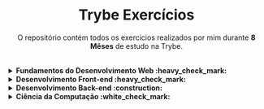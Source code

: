 <h1 align="center"> Trybe Exercícios </h1>
<p align="center"> O repositório contém todos os exercicios realizados por mim durante <b>8 Mêses</b> de estudo na Trybe. </p>
<br>
<details>
  <summary><strong>Fundamentos do Desenvolvimento Web :heavy_check_mark:</strong></summary><br />
  <details><summary>:heavy_check_mark: Sesson 1</summary>
      - Fundamentos do Desenvolvimento Web <br>
      - Unix & Bash
  </details>
  <details><summary>:heavy_check_mark: Sesson 2</summary>
      - Git & GitHub <br>
      - Internet
  </details>
  <details><summary>:heavy_check_mark: Sesson 3</summary>
      - HTML & CSS - Introdução<br>
      <strong>- Lessons Learned</strong>
  </details>
  <details><summary>:heavy_check_mark: Sesson 4</summary>
      - JavaScript - Introdução<br>
      <strong>- Playground Functions</strong>
  </details>
  <details><summary>:heavy_check_mark: Sesson 5</summary>
      - JavaScript - Dom, Seletores e Eventos <br>
      <strong>- Arte com Pixels</strong> <br>
      <strong>* Lista de Tarefas</strong> <br>
      <strong>* Meme Generator</strong> <br>
      <strong>* Adivinhe a Cor</strong> <br>
      <strong>* Carta Misteriosa</strong>
  </details>
  <details><summary>:heavy_check_mark: Sesson 6</summary>
    - HTML & CSS - Forms, Flexbox e Responsivo <br>
    <strong>- Trybewarts</strong>
  </details>
  <details><summary>:heavy_check_mark: Sesson 7</summary>
    - JavaScript - ES6 e Testes Unitários <br>
    <strong>- JavaScript Testes Unitários</strong>
  </details>
  <details><summary>:heavy_check_mark: Sesson 8</summary>
    - JavaScript ES6 - Higher Order Functions <br>
    <strong>- Zoo Functions</strong>
  </details>
</details>

<details>
  <summary><strong>Desenvolvimento Front-end :heavy_check_mark:</strong></summary><br />
    <details><summary>:heavy_check_mark: Sesson 01</summary>
    - JavaScript e Testes Assíncronos<br>
    <strong>- Carrinho de Compras</strong>
  </details>
  <details><summary>:heavy_check_mark: Sesson 02</summary>
    - Introdução à React<br>
    <strong>- Sistema Solar</strong>
  </details>
    <details><summary>:heavy_check_mark: Sesson 03</summary>
    - Componentes com Estado, Eventos e Formulários em React<br>
    <strong>- Tryunfo</strong>
  </details>
    <details><summary>:heavy_check_mark: Sesson 04</summary>
    - Ciclo de Vida de Componentes e React Router<br>
    <strong>- TrybeTunes</strong>
  </details>
    <details><summary>:heavy_check_mark: Sesson 05</summary>
    - Metodologias Ágeis<br>
    <strong>- Frontend Online Store</strong>
  </details>
    <details><summary>:heavy_check_mark: Sesson 06</summary>
    - Testes Automatizados com React Testing Library<br>
    <strong>- Testes em React</strong>
  </details>
    <details><summary>:heavy_check_mark: Sesson 07</summary>
    - Redux <br>
    <strong>- Trybe Wallet</strong>
    </details>
    <details><summary>:heavy_check_mark: Sesson 08</summary>
    <strong>- Trivia</strong>
    </details>
    <details><summary>:heavy_check_mark: Sesson 09</summary>
    - Context API <br>
    - Hooks <br>
    <strong>- StarWars Datable com Context API e Hooks</strong>
    </details>
    <details><summary>:heavy_check_mark: Sesson 10</summary>
    <strong>- Recipe App</strong>
    </details>
</details>

<details>
  <summary><strong>Desenvolvimento Back-end :construction:</strong></summary><br />
    <details><summary>:heavy_check_mark: Sesson 01</summary>
    - Docker: Utilizando Containers <br>
    - Introdução á Docker <br>
    <strong>- Docker Todo-List</strong>
    </details>
    <details><summary>:heavy_check_mark: Sesson 02</summary>
    - Introdução á SQL <br>
    <strong>- All For One</strong>
    </details>
    <details><summary>:heavy_check_mark: Sesson 03</summary>
    - Funcoes SQL <br>
    - JOINs <br>
    <strong>- One For All</strong>
    </details>
    <details><summary>:heavy_check_mark: Sesson 04</summary>
    - Introdução Node.js </br>
    - Express </br>
    - Express & MySQL </br>
    <strong>- Talker Manager</strong>
    </details>
    <details><summary>:heavy_check_mark: Sesson 05</summary>
    - Arquitetura de Software: Model, Service, Controller </br>
    <strong>- Store Manager</strong>
    </details>
    <details><summary>:heavy_check_mark: Sesson 06</summary>
    - Node.js: ORM </br>
    - Node.js: Autenticação JWT </br>
    <strong>- Blogs API</strong>
    </details>
    <details><summary>:heavy_check_mark: Sesson 07</summary>
    - Deploy com Railway </br>
    </details>
    <details><summary>:heavy_check_mark: Sesson 08</summary>
    - Introdução ao TypeScript </br>
    - Tipagem Estática e Generics </br>
    - Tipagem Express com TypeScript </br>
    <strong>- Trybesmith</strong>
    </details>
    <details><summary>:heavy_check_mark: Sesson 09</summary>
    - Introdução à Orientação a Objetos </br>
    - Heranças e Interfaces </br>
    - Polimorfismo </br>
    - SOLID </br>
    <strong>- Trybers and Dragons</strong>
    </details>
    <details><summary>:heavy_check_mark: Sesson 10</summary>
    <strong>- Trybe Futebol Clube</strong>
    </details>
        <details><summary>:construction: Sesson 11</summary>
    - Introdução à MongoDB </br>
    <strong>- Commerce</strong>
    </details>
    <details><summary>:white_check_mark: Sesson 12</summary></details>
    <details><summary>:white_check_mark: Sesson 13</summary></details>
    <details><summary>:white_check_mark: Sesson 14</summary></details>

</details>

<details>
  <summary><strong>Ciência da Computação :white_check_mark:</strong></summary><br />
    <details><summary>:white_check_mark: Sesson 01</summary></details>
    <details><summary>:white_check_mark: Sesson 02</summary></details>
    <details><summary>:white_check_mark: Sesson 03</summary></details>
    <details><summary>:white_check_mark: Sesson 04</summary></details>
    <details><summary>:white_check_mark: Sesson 05</summary></details>
    <details><summary>:white_check_mark: Sesson 06</summary></details>
</details>

